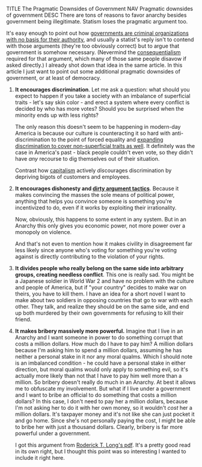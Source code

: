 TITLE The Pragmatic Downsides of Government
NAV Pragmatic downsides of government
DESC There are tons of reasons to favor anarchy besides government being illegitimate. Statism loses the pragmatic argument too.

It's easy enough to point out how [governments are criminal organizations with no basis for their authority](anarchism), and usually a statist's reply isn't to contend with those arguments (they're too obviously correct) but to argue that government is somehow necessary. (Nevermind the [consequentialism](consequentialism) required for that argument, which many of those same people disavow if asked directly.) I already shot down that idea in the same article. In this article I just want to point out some additional pragmatic downsides of government, or at least of democracy.

1. **It encourages discrimination**. Let me ask a question: what should you expect to happen if you take a society with an imbalance of superficial traits - let's say skin color - and erect a system where every conflict is decided by who has more votes? Should you be surprised when the minority ends up with less rights?

	The only reason this doesn't seem to be happening in modern-day America is because our culture is counteracting it so hard with anti-discrimination to the point of forced equality and [expanding discrimination to cover non-superficial traits as well](discrimination). It definitely was the case in America's past - black people couldn't even vote, so they didn't have *any* recourse to dig themselves out of their situation.

	Contrast how [capitalism](market) actively *dis*courages discrimination by depriving bigots of customers and employees.

2. **It encourages dishonesty and [dirty argument tactics](/argument/dirty_tactics)**. Because it makes convincing the masses the sole means of political power, anything that helps you convince someone is something you're incentivized to do, even if it works by exploiting their irrationality.

	Now, obviously, this happens to some extent in any system. But in an Anarchy this only gives you economic power, not more power over a monopoly on violence.

	And that's not even to mention how it makes civility in disagreement far less likely since anyone who's voting for something you're voting against is directly contributing to the violation of your rights.

3. **It divides people who really belong on the same side into arbitrary groups, creating needless conflict**. This one is really sad. You might be a Japanese soldier in World War 2 and have no problem with the culture and people of America, but if "your country" decides to make war on theirs, you have to kill them. I have an idea for a short novel I want to make about two soldiers in opposing countries that go to war with each other. They talk, and realize they should be on the same side, and end up both murdered by their own governments for refusing to kill their friend.

4. **It makes bribery massively more powerful.** Imagine that I live in an Anarchy and I want someone in power to do something corrupt that costs a million dollars. How much do I have to pay him? A million dollars because I'm asking him to spend a million dollars, assuming he has neither a personal stake in it nor any moral qualms. <span class="note">Which I should note is an imbalanced condition - he could have a personal stake in either direction, but moral qualms would only apply to something evil, so it's actually more likely than not that I have to pay him well more than a million.</span> So bribery doesn't really do much in an Anarchy. At best it allows me to obfuscate my involvement. But what if I live under a government and I want to bribe an official to do something that costs a million dollars? In this case, I don't need to pay her a million dollars, because I'm not asking her to do it with her own money, so it wouldn't *cost* her a million dollars. It's taxpayer money and it's not like she can just pocket it and go home. Since she's not personally paying the cost, I might be able to bribe her with just a thousand dollars. Clearly, bribery is far more powerful under a government.

	I got this argument from [Roderick T. Long's pdf](https://mises-media.s3.amazonaws.com/Libertarian%20Anarchism%20Responses%20to%20Ten%20Objections_2.pdf). It's a pretty good read in its own right, but I thought this point was so interesting I wanted to include it right here.
